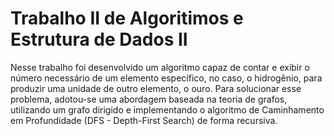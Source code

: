 # Trabalho II de Algoritimos e Estrutura de Dados II
Nesse trabalho foi desenvolvido um algoritmo capaz de contar e exibir o número necessário de um elemento específico, no caso, o hidrogênio, 
para produzir uma unidade de outro elemento, o ouro. Para solucionar esse problema, adotou-se uma abordagem baseada na teoria de grafos, utilizando um grafo dirigido e implementando o algoritmo de
Caminhamento em Profundidade (DFS - Depth-First Search) de forma recursiva.
